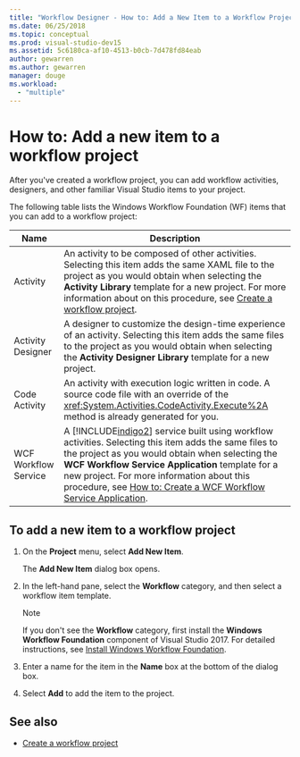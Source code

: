 ```yaml
---
title: "Workflow Designer - How to: Add a New Item to a Workflow Project"
ms.date: 06/25/2018
ms.topic: conceptual
ms.prod: visual-studio-dev15
ms.assetid: 5c6180ca-af10-4513-b0cb-7d478fd84eab
author: gewarren
ms.author: gewarren
manager: douge
ms.workload:
  - "multiple"
---
```

# How to: Add a new item to a workflow project

After you've created a workflow project, you can add workflow activities, designers, and other familiar Visual Studio items to your project.

The following table lists the Windows Workflow Foundation (WF) items that you can add to a workflow project:


| Name | Description |
|-| - |
| Activity | An activity to be composed of other activities. Selecting this item adds the same XAML file to the project as you would obtain when selecting the **Activity Library** template for a new project. For more information about on this procedure, see [Create a workflow project](creating-a-workflow-project.md). |
| Activity Designer | A designer to customize the design-time experience of an activity. Selecting this item adds the same files to the project as you would obtain when selecting the **Activity Designer Library** template for a new project. |
| Code Activity | An activity with execution logic written in code. A source code file with an override of the <xref:System.Activities.CodeActivity.Execute%2A> method is already generated for you. |
| WCF Workflow Service | A [!INCLUDE[indigo2](../workflow-designer/includes/indigo2_md.md)] service built using workflow activities. Selecting this item adds the same files to the project as you would obtain when selecting the **WCF Workflow Service Application** template for a new project. For more information about this procedure, see [How to: Create a WCF Workflow Service Application](/visualstudio/workflow-designer/creating-a-workflow-project). |

## To add a new item to a workflow project

1. On the **Project** menu, select **Add New Item**.

   The **Add New Item** dialog box opens.

1. In the left-hand pane, select the **Workflow** category, and then select a workflow item template.

   > [!NOTE]
   > If you don't see the **Workflow** category, first install the **Windows Workflow Foundation** component of Visual Studio 2017. For detailed instructions, see [Install Windows Workflow Foundation](developing-applications-with-the-workflow-designer.md#install-windows-workflow-foundation).

1. Enter a name for the item in the **Name** box at the bottom of the dialog box.

1. Select **Add** to add the item to the project.

## See also

- [Create a workflow project](../workflow-designer/creating-a-workflow-project.md)